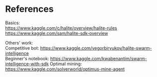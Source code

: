 # References
Basics:  
https://www.kaggle.com/c/halite/overview/halite-rules  
https://www.kaggle.com/sam/halite-sdk-overview  

Others' work:  
Competitive bot: https://www.kaggle.com/yegorbiryukov/halite-swarm-intelligence  
Beginner's notebook: https://www.kaggle.com/kwabenantim/swarm-intelligence-with-sdk
Optimal mining: https://www.kaggle.com/solverworld/optimus-mine-agent
